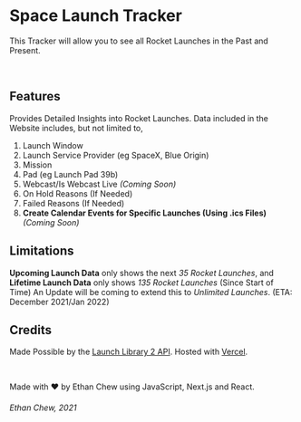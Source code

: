 # Space Launch Tracker
This Tracker will allow you to see all Rocket Launches in the Past and Present. 

<br />

## Features
Provides Detailed Insights into Rocket Launches.
Data included in the Website includes, but not limited to,
1. Launch Window
2. Launch Service Provider (eg SpaceX, Blue Origin)
3. Mission
4. Pad (eg Launch Pad 39b)
5. Webcast/Is Webcast Live _(Coming Soon)_
6. On Hold Reasons (If Needed)
7. Failed Reasons (If Needed)
8. **Create Calendar Events for Specific Launches (Using .ics Files)** _(Coming Soon)_

## Limitations
**Upcoming Launch Data** only shows the next _35 Rocket Launches_, and **Lifetime Launch Data** only shows _135 Rocket Launches_ (Since Start of Time)
An Update will be coming to extend this to _Unlimited Launches_. (ETA: December 2021/Jan 2022)

## Credits
Made Possible by the [Launch Library 2 API](https://thespacedevs.com/llapi). Hosted with [Vercel](https://vercel.com).

<br />

Made with ❤️ by Ethan Chew using JavaScript, Next.js and React.

###### Ethan Chew, 2021
